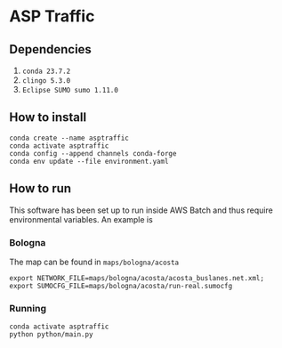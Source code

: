 # ASP Traffic

## Dependencies
1. ```conda 23.7.2```
2. ```clingo 5.3.0```
3. ```Eclipse SUMO sumo 1.11.0```

## How to install

```
conda create --name asptraffic
conda activate asptraffic
conda config --append channels conda-forge
conda env update --file environment.yaml
```

## How to run
This software has been set up to run inside AWS Batch and thus require environmental variables. An example is

### Bologna
The map can be found in `maps/bologna/acosta`

```
export NETWORK_FILE=maps/bologna/acosta/acosta_buslanes.net.xml;
export SUMOCFG_FILE=maps/bologna/acosta/run-real.sumocfg
```

### Running
```
conda activate asptraffic
python python/main.py
```

